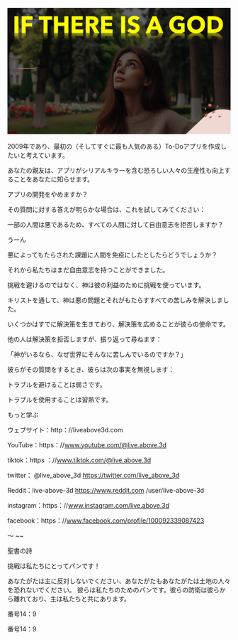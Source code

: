 ![Video cover image](../cover.jpg "cover photo")

2009年であり、最初の（そしてすぐに最も人気のある）To-Doアプリを作成したいと考えています。

あなたの親友は、アプリがシリアルキラーを含む恐ろしい人々の生産性も向上することをあなたに知らせます。

アプリの開発をやめますか？

その質問に対する答えが明らかな場合は、これを試してみてください：

一部の人間は悪であるため、すべての人間に対して自由意志を拒否しますか？

うーん

悪によってもたらされた課題に人間を免疫にしたとしたらどうでしょうか？

それから私たちはまだ自由意志を持つことができました。

挑戦を避けるのではなく、神は彼の利益のために挑戦を使っています。

キリストを通して、神は悪の問題とそれがもたらすすべての苦しみを解決しました。

いくつかはすでに解決策を生きており、解決策を広めることが彼らの使命です。

他の人は解決策を拒否しますが、振り返って尋ねます：

「神がいるなら、なぜ世界にそんなに苦しんでいるのですか？」

彼らがその質問をするとき、彼らは次の事実を無視します：

トラブルを避けることは弱さです。

トラブルを使用することは習熟です。

もっと学ぶ

ウェブサイト：http：//liveabove3d.com

YouTube：https：//www.youtube.com/@live.above.3d

tiktok：https ：//www.tiktok.com/@live.above.3d

twitter： @live_above_3d https://twitter.com/live_above_3d

Reddit：live-above-3d https://www.reddit.com /user/live-above-3d

instagram：https：//www.instagram.com/live.above.3d

facebook：https：//www.facebook.com/profile/100092339087423

〜 ~~

聖書の詩

挑戦は私たちにとってパンです！

あなたがたは主に反対しないでください、あなたがたもあなたがたは土地の人々を恐れないでください。 彼らは私たちのためのパンです。彼らの防衛は彼らから離れており、主は私たちと共にあります。

番号14：9

番号14：9